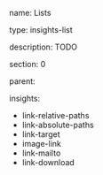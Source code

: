 name: Lists

type: insights-list

description: TODO

section: 0

parent: 

insights:
  - link-relative-paths
  - link-absolute-paths
  - link-target
  - image-link
  - link-mailto
  - link-download
